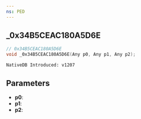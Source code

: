 ```yaml
---
ns: PED
---
```

## _0x34B5CEAC180A5D6E

```c
// 0x34B5CEAC180A5D6E
void _0x34B5CEAC180A5D6E(Any p0, Any p1, Any p2);
```

```
NativeDB Introduced: v1207
```

## Parameters
* **p0**:
* **p1**:
* **p2**:
